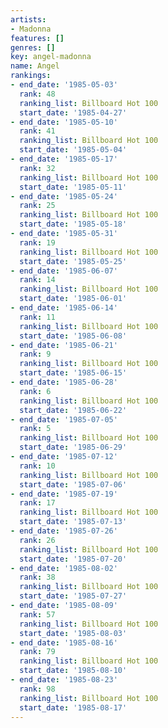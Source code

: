 ```yaml
---
artists:
- Madonna
features: []
genres: []
key: angel-madonna
name: Angel
rankings:
- end_date: '1985-05-03'
  rank: 48
  ranking_list: Billboard Hot 100
  start_date: '1985-04-27'
- end_date: '1985-05-10'
  rank: 41
  ranking_list: Billboard Hot 100
  start_date: '1985-05-04'
- end_date: '1985-05-17'
  rank: 32
  ranking_list: Billboard Hot 100
  start_date: '1985-05-11'
- end_date: '1985-05-24'
  rank: 25
  ranking_list: Billboard Hot 100
  start_date: '1985-05-18'
- end_date: '1985-05-31'
  rank: 19
  ranking_list: Billboard Hot 100
  start_date: '1985-05-25'
- end_date: '1985-06-07'
  rank: 14
  ranking_list: Billboard Hot 100
  start_date: '1985-06-01'
- end_date: '1985-06-14'
  rank: 11
  ranking_list: Billboard Hot 100
  start_date: '1985-06-08'
- end_date: '1985-06-21'
  rank: 9
  ranking_list: Billboard Hot 100
  start_date: '1985-06-15'
- end_date: '1985-06-28'
  rank: 6
  ranking_list: Billboard Hot 100
  start_date: '1985-06-22'
- end_date: '1985-07-05'
  rank: 5
  ranking_list: Billboard Hot 100
  start_date: '1985-06-29'
- end_date: '1985-07-12'
  rank: 10
  ranking_list: Billboard Hot 100
  start_date: '1985-07-06'
- end_date: '1985-07-19'
  rank: 17
  ranking_list: Billboard Hot 100
  start_date: '1985-07-13'
- end_date: '1985-07-26'
  rank: 26
  ranking_list: Billboard Hot 100
  start_date: '1985-07-20'
- end_date: '1985-08-02'
  rank: 38
  ranking_list: Billboard Hot 100
  start_date: '1985-07-27'
- end_date: '1985-08-09'
  rank: 57
  ranking_list: Billboard Hot 100
  start_date: '1985-08-03'
- end_date: '1985-08-16'
  rank: 79
  ranking_list: Billboard Hot 100
  start_date: '1985-08-10'
- end_date: '1985-08-23'
  rank: 98
  ranking_list: Billboard Hot 100
  start_date: '1985-08-17'
---
```


